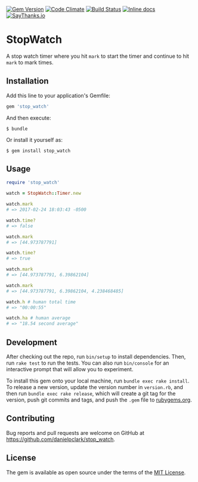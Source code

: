 [![Gem Version](https://badge.fury.io/rb/stop_watch.svg)](http://badge.fury.io/rb/stop_watch)
[![Code Climate](https://codeclimate.com/github/danielpclark/stop_watch/badges/gpa.svg)](https://codeclimate.com/github/danielpclark/stop_watch)
[![Build Status](https://travis-ci.org/danielpclark/stop_watch.svg)](https://travis-ci.org/danielpclark/stop_watch)
[![Inline docs](http://inch-ci.org/github/danielpclark/stop_watch.svg?branch=master)](http://inch-ci.org/github/danielpclark/stop_watch)
[![SayThanks.io](https://img.shields.io/badge/SayThanks.io-%E2%98%BC-1EAEDB.svg)](https://saythanks.io/to/danielpclark)

# StopWatch

A stop watch timer where you hit `mark` to start the timer and continue to hit `mark` to mark times.

## Installation

Add this line to your application's Gemfile:

```ruby
gem 'stop_watch'
```

And then execute:

    $ bundle

Or install it yourself as:

    $ gem install stop_watch

## Usage

```ruby
require 'stop_watch'

watch = StopWatch::Timer.new

watch.mark
# => 2017-02-24 18:03:43 -0500

watch.time?
# => false

watch.mark
# => [44.973787791]

watch.time?
# => true

watch.mark
# => [44.973787791, 6.39862104]

watch.mark
# => [44.973787791, 6.39862104, 4.238468485]

watch.h # human total time
# => "00:00:55"

watch.ha # human average
# => "18.54 second average"
```

## Development

After checking out the repo, run `bin/setup` to install dependencies. Then, run `rake test` to run the tests. You can also run `bin/console` for an interactive prompt that will allow you to experiment.

To install this gem onto your local machine, run `bundle exec rake install`. To release a new version, update the version number in `version.rb`, and then run `bundle exec rake release`, which will create a git tag for the version, push git commits and tags, and push the `.gem` file to [rubygems.org](https://rubygems.org).

## Contributing

Bug reports and pull requests are welcome on GitHub at https://github.com/danielpclark/stop_watch.


## License

The gem is available as open source under the terms of the [MIT License](http://opensource.org/licenses/MIT).



